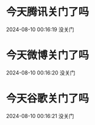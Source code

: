 # 今天腾讯关门了吗

2024-08-10 00:16:19 没关门

# 今天微博关门了吗

2024-08-10 00:16:20 没关门

# 今天谷歌关门了吗

2024-08-10 00:16:21 没关门

